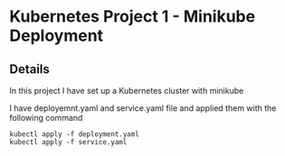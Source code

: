 # Kubernetes Project 1 -  Minikube Deployment 

## Details

In this project I have set up a Kubernetes cluster with minikube

I have deployemnt.yaml and service.yaml file and applied them with the following command
```
kubectl apply -f deployment.yaml
kubectl apply -f service.yaml
```